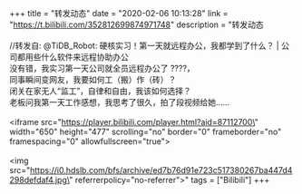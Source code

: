 +++
title = "转发动态"
date = "2020-02-06 10:13:28"
link = "https://t.bilibili.com/352812699874971748"
description = "转发动态<br><br>//转发自: @TiDB_Robot: 硬核实习！第一天就远程办公，我都学到了什么？ | 公司都用些什么软件来远程协助办公<br>没有错，我实习第一天公司就全员远程办公了 ????，</br>同事瞬间变网友，我要如何工（搬）作（砖）？</br>闭关在家无人“监工”，自律和自由，我该如何选择？</br>老板问我第一天工作感想，我思考了很久，拍了段视频给她……<br><br><iframe src=\"https://player.bilibili.com/player.html?aid=87112700\" width=\"650\" height=\"477\" scrolling=\"no\" border=\"0\" frameborder=\"no\" framespacing=\"0\" allowfullscreen=\"true\"></iframe><br><br><img src=\"https://i0.hdslb.com/bfs/archive/ed7b76d91e723c517380267ba447d4298defdaf4.jpg\" referrerpolicy=\"no-referrer\">"
tags = ["Bilibili"]
+++
